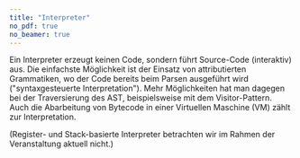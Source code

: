 ```yaml
---
title: "Interpreter"
no_pdf: true
no_beamer: true
---
```



Ein Interpreter erzeugt keinen Code, sondern führt Source-Code (interaktiv) aus. Die einfachste
Möglichkeit ist der Einsatz von attributierten Grammatiken, wo der Code bereits beim Parsen
ausgeführt wird ("syntaxgesteuerte Interpretation"). Mehr Möglichkeiten hat man dagegen bei der
Traversierung des AST, beispielsweise mit dem Visitor-Pattern. Auch die Abarbeitung von Bytecode
in einer Virtuellen Maschine (VM) zählt zur Interpretation.

(Register- und Stack-basierte Interpreter betrachten wir im Rahmen der Veranstaltung aktuell nicht.)
